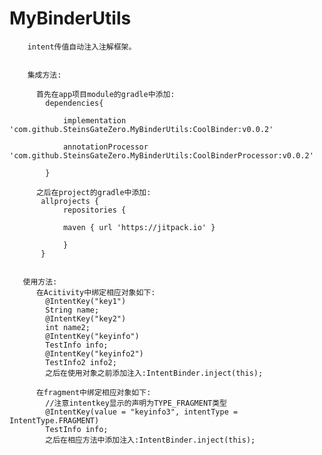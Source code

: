 # MyBinderUtils
        intent传值自动注入注解框架。
        
        
        集成方法:
        
          首先在app项目module的gradle中添加:
            dependencies{
            
                implementation 'com.github.SteinsGateZero.MyBinderUtils:CoolBinder:v0.0.2'
            
                annotationProcessor 'com.github.SteinsGateZero.MyBinderUtils:CoolBinderProcessor:v0.0.2'
            
            }
            
          之后在project的gradle中添加:
           allprojects {
                repositories {
                
                maven { url 'https://jitpack.io' }
            
                }
           }
            
            
       使用方法:
          在Acitivity中绑定相应对象如下:
            @IntentKey("key1")
            String name;
            @IntentKey("key2")
            int name2;
            @IntentKey("keyinfo")
            TestInfo info;
            @IntentKey("keyinfo2")
            TestInfo2 info2;
            之后在使用对象之前添加注入:IntentBinder.inject(this);
            
          在fragment中绑定相应对象如下:
            //注意intentkey显示的声明为TYPE_FRAGMENT类型
            @IntentKey(value = "keyinfo3", intentType = IntentType.FRAGMENT)
            TestInfo info;
            之后在相应方法中添加注入:IntentBinder.inject(this);
